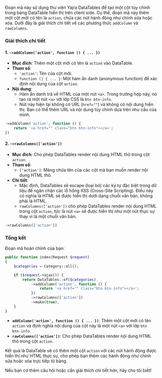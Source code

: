 Đoạn mã này sử dụng thư viện Yajra DataTables để tạo một cột tùy chỉnh trong bảng DataTable hiển thị trên client side. Cụ thể, đoạn mã này thêm một cột mới có tên là `action`, chứa các nút hành động như chỉnh sửa hoặc xóa. Dưới đây là giải thích chi tiết về các phương thức `addColumn` và `rawColumns`.

### Giải thích chi tiết

#### 1. `->addColumn('action', function () { ... })`
- **Mục đích**: Thêm một cột mới có tên là `action` vào DataTable.
- **Tham số**:
  - `'action'`: Tên của cột mới.
  - `function () { ... }`: Một hàm ẩn danh (anonymous function) để xác định nội dung của cột `action`.
- **Nội dung**:
  - Hàm ẩn danh trả về HTML của một nút `<a>`. Trong trường hợp này, nó tạo ra một nút `<a>` với lớp CSS là `btn btn-info`.
  - Nút này hiện tại không có URL (`href=""`) và không có nội dung hiển thị. Bạn có thể thêm URL và nội dung tùy chỉnh dựa trên nhu cầu của mình.

```php
->addColumn('action', function () {
    return '<a href="" class="btn btn-info"></a>';
})
```

#### 2. `->rawColumns(['action'])`
- **Mục đích**: Cho phép DataTables render nội dung HTML thô trong cột `action`.
- **Tham số**:
  - `['action']`: Mảng chứa tên của các cột mà bạn muốn render nội dung HTML thô.
- **Chi tiết**:
  - Mặc định, DataTables sẽ escape (loại bỏ) các ký tự đặc biệt trong dữ liệu để ngăn chặn các lỗ hổng XSS (Cross-Site Scripting). Điều này có nghĩa là HTML sẽ được hiển thị dưới dạng chuỗi văn bản, không phải là HTML.
  - `rawColumns(['action'])` cho phép DataTables render nội dung HTML trong cột `action`, tức là nút `<a>` sẽ được hiển thị như một nút thực sự thay vì là một chuỗi văn bản.

```php
->rawColumns(['action'])
```

### Tổng kết

Đoạn mã hoàn chỉnh của bạn:

```php
public function index(Request $request)
{
    $categories = Category::all();

    if ($request->ajax()) {
        return DataTables::of($categories)
            ->addColumn('action', function () {
                return '<a href="" class="btn btn-info"></a>';
            })
            ->rawColumns(['action'])
            ->make(true);
    }
}
```

- **`addColumn('action', function () { ... })`**: Thêm một cột mới có tên `action` và định nghĩa nội dung của cột này là một nút `<a>` với lớp `btn btn-info`.
- **`rawColumns(['action'])`**: Cho phép DataTables render nội dung HTML thô trong cột `action`.

Kết quả là DataTable sẽ có thêm một cột `action` với các nút hành động được hiển thị như HTML thực sự, cho phép bạn thêm các hành động như chỉnh sửa hoặc xóa trực tiếp từ bảng.

Nếu bạn có thêm câu hỏi hoặc cần giải thích chi tiết hơn, hãy cho tôi biết!